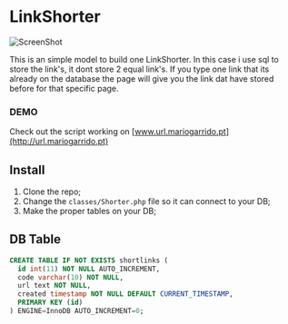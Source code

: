 LinkShorter
===========

![ScreenShot](http://i.imgur.com/bnP1pmB.png)

This is an simple model to build one LinkShorter. In this case i use sql to store the link's, it dont store 2 equal link's. If you type one link that its already on the database the page will give you the link dat have stored before for that specific page.

### DEMO
Check out the script working on [www.url.mariogarrido.pt](http://url.mariogarrido.pt)

## Install
1. Clone the repo;
2. Change the `classes/Shorter.php` file so it can connect to your DB;
3. Make the proper tables on your DB;

## DB Table
```sql
CREATE TABLE IF NOT EXISTS shortlinks (
  id int(11) NOT NULL AUTO_INCREMENT,
  code varchar(10) NOT NULL,
  url text NOT NULL,
  created timestamp NOT NULL DEFAULT CURRENT_TIMESTAMP,
  PRIMARY KEY (id)
) ENGINE=InnoDB AUTO_INCREMENT=0;
```
